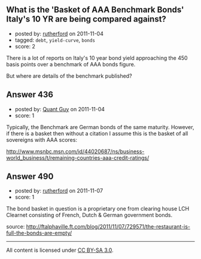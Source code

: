 ## What is the 'Basket of AAA Benchmark Bonds' Italy's 10 YR are being compared against?

- posted by: [rutherford](https://stackexchange.com/users/-1/262-rutherford) on 2011-11-04
- tagged: `debt`, `yield-curve`, `bonds`
- score: 2

There is a lot of reports on Italy's 10 year bond yield approaching the 450 basis points over a benchmark of AAA bonds figure. 

But where are details of the benchmark published?


## Answer 436

- posted by: [Quant Guy](https://stackexchange.com/users/-1/501-quant-guy) on 2011-11-04
- score: 1

Typically, the Benchmark are German bonds of the same maturity. However, if there is a basket then without a citation I assume this is the basket of all sovereigns with AAA scores:

http://www.msnbc.msn.com/id/44020687/ns/business-world_business/t/remaining-countries-aaa-credit-ratings/


## Answer 490

- posted by: [rutherford](https://stackexchange.com/users/-1/262-rutherford) on 2011-11-07
- score: 1

The bond basket in question is a proprietary one from clearing house LCH Clearnet consisting of French, Dutch & German government bonds.

source:
http://ftalphaville.ft.com/blog/2011/11/07/729571/the-restaurant-is-full-the-bonds-are-empty/



---

All content is licensed under [CC BY-SA 3.0](https://creativecommons.org/licenses/by-sa/3.0/).
